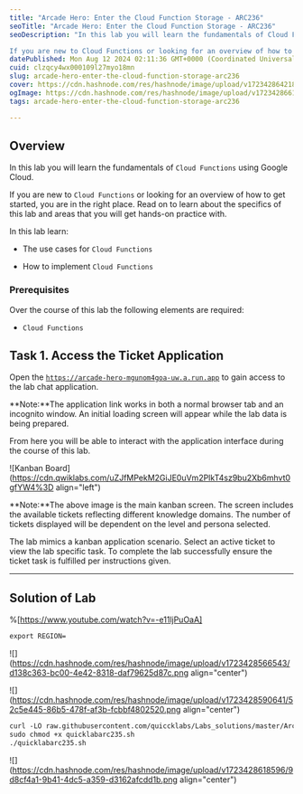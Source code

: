 ```yaml
---
title: "Arcade Hero: Enter the Cloud Function Storage - ARC236"
seoTitle: "Arcade Hero: Enter the Cloud Function Storage - ARC236"
seoDescription: "In this lab you will learn the fundamentals of Cloud Functions using Google Cloud.

If you are new to Cloud Functions or looking for an overview of how to g"
datePublished: Mon Aug 12 2024 02:11:36 GMT+0000 (Coordinated Universal Time)
cuid: clzqcy4wx000109l27myo18mn
slug: arcade-hero-enter-the-cloud-function-storage-arc236
cover: https://cdn.hashnode.com/res/hashnode/image/upload/v1723428642182/3c7ca947-5297-4bb8-9f32-6c66e9a7d88e.png
ogImage: https://cdn.hashnode.com/res/hashnode/image/upload/v1723428661285/0efc8978-b657-49f4-9091-3a370d04c9fe.png
tags: arcade-hero-enter-the-cloud-function-storage-arc236

---
```


## **Overview**

In this lab you will learn the fundamentals of `Cloud Functions` using Google Cloud.

If you are new to `Cloud Functions` or looking for an overview of how to get started, you are in the right place. Read on to learn about the specifics of this lab and areas that you will get hands-on practice with.

In this lab learn:

* The use cases for `Cloud Functions`
    
* How to implement `Cloud Functions`
    

### Prerequisites

Over the course of this lab the following elements are required:

* `Cloud Functions`
    

## **Task 1. Access the Ticket Application**

Open the [`https://arcade-hero-mgunom4goa-uw.a.run.app`](https://arcade-hero-mgunom4goa-uw.a.run.app) to gain access to the lab chat application.

**Note:**The application link works in both a normal browser tab and an incognito window. An initial loading screen will appear while the lab data is being prepared.

From here you will be able to interact with the application interface during the course of this lab.

![Kanban Board](https://cdn.qwiklabs.com/uZJfMPekM2GiJE0uVm2PlkT4sz9bu2Xb6mhvt0gfYW4%3D align="left")

**Note:**The above image is the main kanban screen. The screen includes the available tickets reflecting different knowledge domains. The number of tickets displayed will be dependent on the level and persona selected.

The lab mimics a kanban application scenario. Select an active ticket to view the lab specific task. To complete the lab successfully ensure the ticket task is fulfilled per instructions given.

---

## Solution of Lab

%[https://www.youtube.com/watch?v=-e11ljPuOaA] 

```apache
export REGION=
```

![](https://cdn.hashnode.com/res/hashnode/image/upload/v1723428566543/d138c363-bc00-4e42-8318-daf79625d87c.png align="center")

![](https://cdn.hashnode.com/res/hashnode/image/upload/v1723428590641/52c5e445-86b5-478f-af3b-fcbbf4802520.png align="center")

```apache
curl -LO raw.githubusercontent.com/quiccklabs/Labs_solutions/master/Arcade%20Hero/quicklabarc235.sh
sudo chmod +x quicklabarc235.sh
./quicklabarc235.sh
```

![](https://cdn.hashnode.com/res/hashnode/image/upload/v1723428618596/9d8cf4a1-9b41-4dc5-a359-d3162afcdd1b.png align="center")